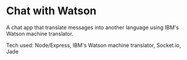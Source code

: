 # Chat with Watson

A chat app that translate messages into another language using IBM's Watson machine translator.

Tech used: Node/Express, IBM's Watson machine translator, Socket.io, Jade
